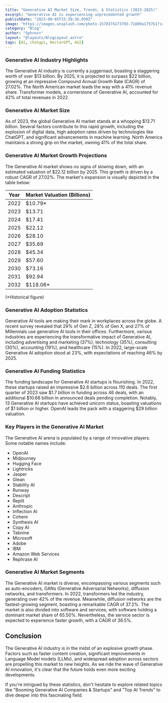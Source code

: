 ```yaml
---
title: "Generative AI Market Size, Trends, & Statistics (2023-2025)"
excerpt: "Generative AI is experiencing unprecedented growth"
publishDate: "2023-09-05T15:39:36.050Z"
image: "https://images.unsplash.com/photo-1578374173703-71809a1757b1?ixlib=rb-4.0.3&ixid=M3wxMjA3fDB8MHxwaG90by1wYWdlfHx8fGVufDB8fHx8fA%3D%3D&auto=format&fit=crop&w=1470&q=80"
category: "Blog"
author: "Sphrex+"
layout: "@layouts/BlogLayout.astro"
tags: [AI, chatgpt, NectarGPT, AGI]
---
```


<h3 id="generative-ai-industry-highlights">Generative AI Industry Highlights</h3>
<p>The Generative AI industry is currently a juggernaut, boasting a staggering worth of over $13 billion. By 2025, it is projected to surpass $22 billion, growing at an impressive Compound Annual Growth Rate (CAGR) of 27.02%. The North American market leads the way with a 41% revenue share. Transformer models, a cornerstone of Generative AI, accounted for 42% of total revenues in 2022.</p>
<h3 id="generative-ai-market-size">Generative AI Market Size</h3>
<p>As of 2023, the global Generative AI market stands at a whopping $13.71 billion. Several factors contribute to this rapid growth, including the explosion of digital data, high adoption rates driven by technologies like ChatGPT, and significant advancements in machine learning. North America maintains a strong grip on the market, owning 41% of the total share.</p>
<h3 id="generative-ai-market-growth-projections">Generative AI Market Growth Projections</h3>
<p>The Generative AI market shows no signs of slowing down, with an estimated valuation of $22.12 billion by 2025. This growth is driven by a robust CAGR of 27.02%. The market&#39;s expansion is visually depicted in the table below:</p>
<table>
<thead>
<tr>
<th>Year</th>
<th>Market Valuation (Billions)</th>
</tr>
</thead>
<tbody>
<tr>
<td>2022</td>
<td>$10.79*</td>
</tr>
<tr>
<td>2023</td>
<td>$13.71</td>
</tr>
<tr>
<td>2024</td>
<td>$17.41</td>
</tr>
<tr>
<td>2025</td>
<td>$22.12</td>
</tr>
<tr>
<td>2026</td>
<td>$28.10</td>
</tr>
<tr>
<td>2027</td>
<td>$35.69</td>
</tr>
<tr>
<td>2028</td>
<td>$45.34</td>
</tr>
<tr>
<td>2029</td>
<td>$57.60</td>
</tr>
<tr>
<td>2030</td>
<td>$73.16</td>
</tr>
<tr>
<td>2031</td>
<td>$92.94</td>
</tr>
<tr>
<td>2032</td>
<td>$118.06*</td>
</tr>
</tbody>
</table>
<p>(*Historical figure)</p>
<h3 id="generative-ai-adoption-statistics">Generative AI Adoption Statistics</h3>
<p>Generative AI tools are making their mark in workplaces across the globe. A recent survey revealed that 29% of Gen Z, 28% of Gen X, and 27% of Millennials use generative AI tools in their offices. Furthermore, various industries are experiencing the transformative impact of Generative AI, including advertising and marketing (37%), technology (35%), consulting (30%), accounting (19%), and healthcare (15%). In 2022, large-scale Generative AI adoption stood at 23%, with expectations of reaching 46% by 2025.</p>
<h3 id="generative-ai-funding-statistics">Generative AI Funding Statistics</h3>
<p>The funding landscape for Generative AI startups is flourishing. In 2022, these startups raised an impressive $2.6 billion across 110 deals. The first quarter of 2023 saw $1.7 billion in funding across 46 deals, with an additional $10.68 billion in announced deals pending completion. Notably, 13 Generative AI startups have achieved unicorn status, boasting valuations of $1 billion or higher. OpenAI leads the pack with a staggering $29 billion valuation.</p>
<h3 id="key-players-in-the-generative-ai-market">Key Players in the Generative AI Market</h3>
<p>The Generative AI arena is populated by a range of innovative players. Some notable names include:</p>
<ul>
<li>OpenAI</li>
<li>Midjourney</li>
<li>Hugging Face</li>
<li>Lightricks</li>
<li>Jasper</li>
<li>Glean</li>
<li>Stability AI</li>
<li>Runway</li>
<li>Descript</li>
<li>Replit</li>
<li>Anthropic</li>
<li>Inflection AI</li>
<li>Cohere</li>
<li>Synthesis AI</li>
<li>Copy AI</li>
<li>Tabnine</li>
<li>Microsoft</li>
<li>Adobe</li>
<li>IBM</li>
<li>Amazon Web Services</li>
<li>Rephrase AI</li>
</ul>
<h3 id="generative-ai-market-segments">Generative AI Market Segments</h3>
<p>The Generative AI market is diverse, encompassing various segments such as auto-encoders, GANs (Generative Adversarial Networks), diffusion networks, and transformers. In 2022, transformers led the industry, generating over 42% of the revenue. Meanwhile, diffusion networks are the fastest-growing segment, boasting a remarkable CAGR of 37.2%. The market is also divided into software and services, with software holding a dominant market share of 65.50%. Nevertheless, the service sector is expected to experience faster growth, with a CAGR of 36.5%.</p>
<h2 id="conclusion">Conclusion</h2>
<p>The Generative AI industry is in the midst of an explosive growth phase. Factors such as faster content creation, significant improvements in Language Model models (LLMs), and widespread adoption across sectors are propelling this market to new heights. As we ride the wave of Generative AI innovation, it&#39;s clear that the future holds even more exciting developments.</p>
<p>If you&#39;re intrigued by these statistics, don&#39;t hesitate to explore related topics like &quot;Booming Generative AI Companies &amp; Startups&quot; and &quot;Top AI Trends&quot; to dive deeper into this fascinating field.</p>

